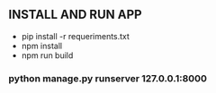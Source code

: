 ## INSTALL AND RUN APP

- pip install -r requeriments.txt
- npm install
- npm run build

### python manage.py runserver 127.0.0.1:8000